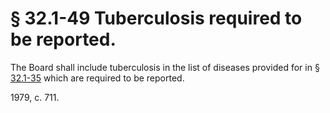 # § 32.1-49 Tuberculosis required to be reported.

<p>The Board shall include tuberculosis in the list of diseases provided for in § <a href='http://law.lis.virginia.gov/vacode/32.1-35/'>32.1-35</a> which are required to be reported.</p><p>1979, c. 711.</p>